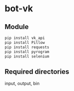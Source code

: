 # bot-vk

## Module
```sh
pip install vk_api
pip install Pillow
pip install requests
pip install pyrogram
pip install selenium
```
## Required directories
input, output, bin

